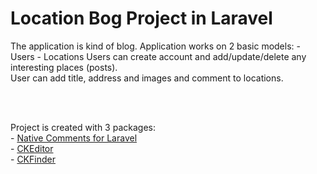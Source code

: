 <h1 style="font-weight: bold">Location Bog Project in Laravel</h1>

<p>
    The application is kind of blog. 
    Application works on 2 basic models:
        - Users 
        - Locations
    Users can create account and add/update/delete any interesting places (posts).
    <br> 
    User can add title, address and images and comment to locations.
    <br>
</p>

<br><br>

<span>
    Project is created with 3 packages:
    <br>
    - <a href="https://github.com/laravelista/comments">Native Comments for Laravel</a>
    <br>
    - <a href="https://github.com/ckeditor/">CKEditor</a>
    <br>
    - <a href="https://github.com/ckfinder">CKFinder</a>
    <br>
</span>
